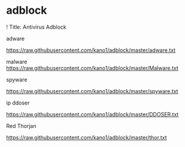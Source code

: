 # adblock
! Title: Antivirus Adblock 

adware

https://raw.githubusercontent.com/kano1/adblock/master/adware.txt

malware
https://raw.githubusercontent.com/kano1/adblock/master/Malware.txt

spyware

https://raw.githubusercontent.com/kano1/adblock/master/spyware.txt

ip ddoser

https://raw.githubusercontent.com/kano1/adblock/master/DDOSER.txt

Red Thorjan

https://raw.githubusercontent.com/kano1/adblock/master/thor.txt

